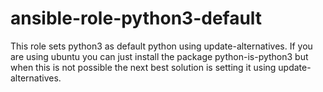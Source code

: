 # ansible-role-python3-default

This role sets python3 as default python using update-alternatives.
If you are using ubuntu you can just install the package python-is-python3 but when this is not possible the next best solution is setting it using update-alternatives.
